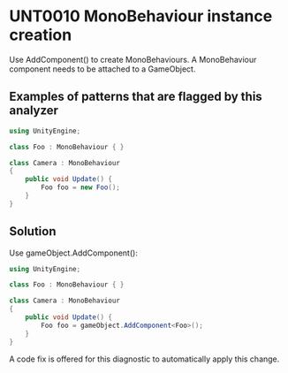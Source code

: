 # UNT0010 MonoBehaviour instance creation

Use AddComponent() to create MonoBehaviours. A MonoBehaviour component needs to be attached to a GameObject.

## Examples of patterns that are flagged by this analyzer

```csharp
using UnityEngine;

class Foo : MonoBehaviour { }

class Camera : MonoBehaviour
{
    public void Update() {
        Foo foo = new Foo();
    }
}
```

## Solution

Use gameObject.AddComponent():

```csharp
using UnityEngine;

class Foo : MonoBehaviour { }

class Camera : MonoBehaviour
{
    public void Update() {
        Foo foo = gameObject.AddComponent<Foo>();
    }
}
```

A code fix is offered for this diagnostic to automatically apply this change.
